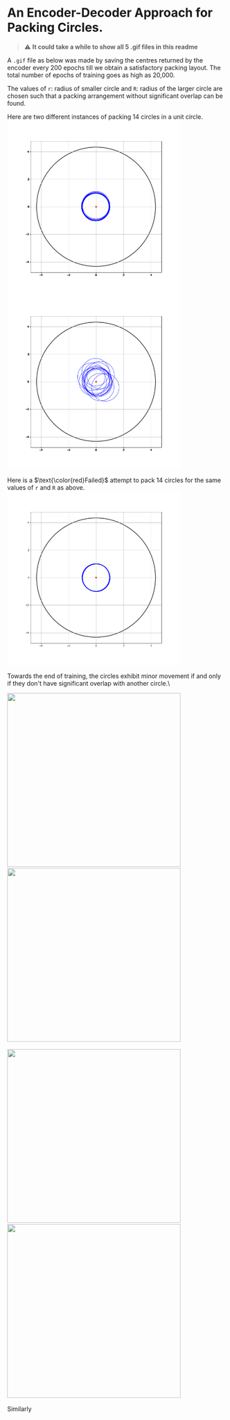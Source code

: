 # An Encoder-Decoder Approach for Packing Circles.

> :warning: **It could take a while to show all 5 .gif files in this readme**

A ```.gif``` file as below was made by saving the centres returned by the encoder every 200 epochs till we obtain a satisfactory packing layout. The total number of epochs 
of training goes as high as 20,000.

The values of ```r```: radius of smaller circle and ```R```: radius of the larger circle are chosen such that a packing arrangement without significant overlap can be found.

Here are two different instances of packing 14 circles in a unit circle.\
<img src="https://github.com/akshaykiranjose/Circle-Packing/blob/master/figures/14_0.gif" width="400" height="400" /> <img src="https://github.com/akshaykiranjose/Circle-Packing/blob/master/figures/14_1.gif" width="400" height="400" />


Here is a $\text{\color{red}Failed}$ attempt to pack 14 circles for the same values of ```r``` and ```R``` as above.\
<img src="https://github.com/akshaykiranjose/Circle-Packing/blob/master/figures/14_f.gif" width="400" height="400" /> 

Towards the end of training, the circles exhibit minor movement if and only if they don't have significant overlap with another circle.\

<img src="https://github.com/akshaykiranjose/Circle-Packing/blob/master/figures/13_0_run_long.gif" width="400" height="400" /> <img src="https://github.com/akshaykiranjose/Circle-Packing/blob/master/figures/15_0.gif" width="400" height="400" /> 

<img src="https://github.com/akshaykiranjose/Circle-Packing/blob/master/figures/18_0.gif" width="400" height="400" /> <img src="https://github.com/akshaykiranjose/Circle-Packing/blob/master/figures/19_0.gif" width="400" height="400" /> 

Similarly 
